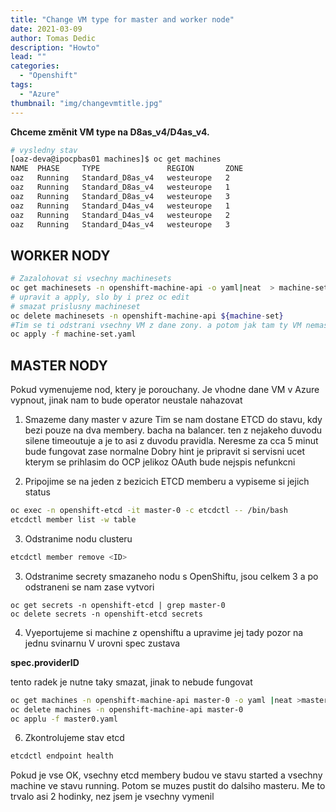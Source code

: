 ```yaml
---
title: "Change VM type for master and worker node"
date: 2021-03-09 
author: Tomas Dedic
description: "Howto"
lead: ""
categories:
  - "Openshift"
tags:
  - "Azure"
thumbnail: "img/changevmtitle.jpg"
---
```

**Chceme změnit VM type na D8as_v4/D4as_v4.**
```sh
# vysledny stav
[oaz-deva@ipocpbas01 machines]$ oc get machines
NAME  PHASE     TYPE               REGION       ZONE   
oaz   Running   Standard_D8as_v4   westeurope   2      
oaz   Running   Standard_D8as_v4   westeurope   1      
oaz   Running   Standard_D8as_v4   westeurope   3      
oaz   Running   Standard_D4as_v4   westeurope   1      
oaz   Running   Standard_D4as_v4   westeurope   2      
oaz   Running   Standard_D4as_v4   westeurope   3      
```

## WORKER NODY
```sh
# Zazalohovat si vsechny machinesets
oc get machinesets -n openshift-machine-api -o yaml|neat  > machine-set.yaml
# upravit a apply, slo by i prez oc edit
# smazat prislusny machineset
oc delete machinesets -n openshift-machine-api ${machine-set}
#Tim se ti odstrani vsechny VM z dane zony. a potom jak tam ty VM nemas, tak jej zase nahrej zpet.
oc apply -f machine-set.yaml
```
## MASTER NODY

Pokud vymenujeme nod, ktery je porouchany. Je vhodne dane VM v Azure vypnout, jinak nam to bude operator neustale nahazovat
1. Smazeme dany master v azure Tim se nam dostane ETCD do stavu, kdy bezi pouze na dva membery. bacha na balancer. ten z nejakeho duvodu silene timeoutuje a je to asi z duvodu pravidla.
   Neresme za cca 5 minut bude fungovat zase normalne
   Dobry hint je pripravit si servisni ucet kterym se prihlasim do OCP jelikoz OAuth bude nejspis nefunkcni

2. Pripojime se na jeden z bezicich ETCD memberu a vypiseme si jejich status
```sh
oc exec -n openshift-etcd -it master-0 -c etcdctl -- /bin/bash
etcdctl member list -w table
```
3. Odstranime nodu clusteru
```sh
etcdctl member remove <ID>
```
3. Odstranime secrety smazaneho nodu s OpenShiftu, jsou celkem 3 a po odstraneni se nam zase vytvori
```
oc get secrets -n openshift-etcd | grep master-0 
oc delete secrets -n openshift-etcd secrets
```
4. Vyeportujeme si machine z openshiftu a upravime jej
tady pozor na jednu svinarnu
V urovni spec zustava

**spec.providerID**

tento radek je nutne taky smazat, jinak to nebude fungovat
```sh
oc get machines -n openshift-machine-api master-0 -o yaml |neat >master0.yaml
oc delete machines -n openshift-machine-api master-0
oc applu -f master0.yaml
```
6. Zkontrolujeme stav etcd
```sh
etcdctl endpoint health
```
Pokud je vse OK, vsechny etcd membery budou ve stavu started a vsechny machine ve stavu running. Potom se muzes pustit do dalsiho masteru.
Me to trvalo asi 2 hodinky, nez jsem je vsechny vymenil 
